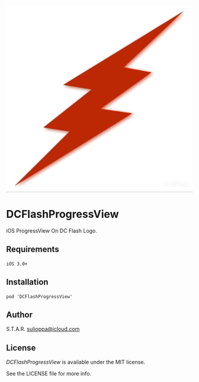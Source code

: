 ![](Flash.gif)

# DCFlashProgressView
iOS ProgressView On DC Flash Logo.

## Requirements

```
iOS 3.0+
```

## Installation

```
pod 'DCFlashProgressView'
```

## Author

S.T.A.R. sulioppa@icloud.com

## License

_DCFlashProgressView_ is available under the MIT license. 

See the LICENSE file for more info.
